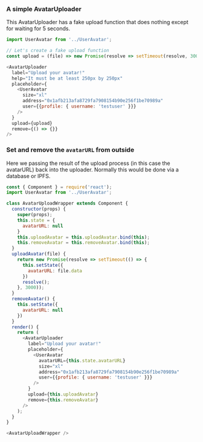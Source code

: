 ### A simple AvatarUploader

This AvatarUploader has a fake upload function that does nothing except for waiting for 5 seconds.

```js
import UserAvatar from '../UserAvatar';

// Let's create a fake upload function
const upload = (file) => new Promise(resolve => setTimeout(resolve, 3000));

<AvatarUploader
  label="Upload your avatar!"
  help="It must be at least 250px by 250px"
  placeholder={
    <UserAvatar
      size="xl"
      address="0x1afb213afa8729fa7908154b90e256f1be70989a"
      user={{profile: { username: 'testuser' }}}
    />
  }
  upload={upload}
  remove={() => {}}
/>
```

### Set and remove the `avatarURL` from outside

Here we passing the result of the upload process (in this case the avatarURL) back into the uploader. Normally this would be done via a database or IPFS.

```js
const { Component } = require('react');
import UserAvatar from '../UserAvatar';

class AvatarUploadWrapper extends Component {
  constructor(props) {
    super(props);
    this.state = {
      avatarURL: null
    }
    this.uploadAvatar = this.uploadAvatar.bind(this);
    this.removeAvatar = this.removeAvatar.bind(this);
  }
  uploadAvatar(file) {
    return new Promise(resolve => setTimeout(() => {
      this.setState({
        avatarURL: file.data
      })
      resolve();
    }, 3000));
  }
  removeAvatar() {
    this.setState({
      avatarURL: null
    })
  }
  render() {
    return (
      <AvatarUploader
        label="Upload your avatar!"
        placeholder={
          <UserAvatar
            avatarURL={this.state.avatarURL}
            size="xl"
            address="0x1afb213afa8729fa7908154b90e256f1be70989a"
            user={{profile: { username: 'testuser' }}}
          />
        }
        upload={this.uploadAvatar}
        remove={this.removeAvatar}
      />
    );
  }
}

<AvatarUploadWrapper />
```
